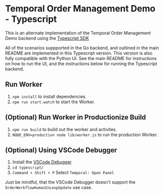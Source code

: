 # Temporal Order Management Demo - Typescript

This is an alternate implementation of the Temporal Order Management Demo backend
using the [Typescript SDK](https://typescript.temporal.io/)

All of the scenarios suppported in the Go backend, and outlined in the main README are implemented in this Typescript version. This version is also fully compatible with the Python UI. See the main README for instructions on how to run the UI, and the instructions below for running the Typescript backend.

## Run Worker

1. `npm install` to install dependencies.
1. `npm run start.watch` to start the Worker.

## (Optional) Run Worker in Productionize Build

1. `npm run build` to build out the worker and activites.
1. `NODE_ENV=production node lib/worker.js` to run the production Worker.

## (Optional) Using VSCode Debugger

1. Install the [VSCode Debugger](https://temporal.io/blog/temporal-for-vs-code)
1. `cd typescript/`
1. `Command + Shift + P` Select `Temporal: Open Panel`

Just be mindful, that the VSCode Debugger doesn't support the `OrderWorkflowHumanInLoopUpdate` use case.
